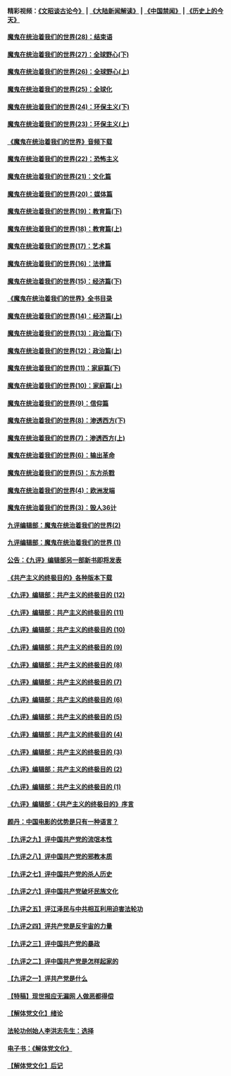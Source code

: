 #### 精彩视频：[《文昭谈古论今》](https://github.com/gfw-breaker/wenzhao) | [《大陆新闻解读》](https://github.com/gfw-breaker/ntdtv-comedy) | [《中国禁闻》](https://github.com/gfw-breaker/ntdtv-news) | [《历史上的今天》](https://github.com/gfw-breaker/today-in-history) 

#### [魔鬼在统治着我们的世界(28)：结束语](../pages/nsc422/n10936246.md?t=02031558) 

#### [魔鬼在统治着我们的世界(27)：全球野心(下)](../pages/nsc422/n10928319.md?t=02031558) 

#### [魔鬼在统治着我们的世界(26)：全球野心(上)](../pages/nsc422/n10900318.md?t=02031558) 

#### [魔鬼在统治着我们的世界(25)：全球化](../pages/nsc422/n10788205.md?t=02031558) 

#### [魔鬼在统治着我们的世界(24)：环保主义(下)](../pages/nsc422/n10695307.md?t=02031558) 

#### [魔鬼在统治着我们的世界(23)：环保主义(上)](../pages/nsc422/n10688613.md?t=02031558) 

#### [《魔鬼在统治着我们的世界》音频下载](../pages/nsc422/n10635553.md?t=02031558) 

#### [魔鬼在统治着我们的世界(22)：恐怖主义](../pages/nsc422/n10614727.md?t=02031558) 

#### [魔鬼在统治着我们的世界(21)：文化篇](../pages/nsc422/n10597706.md?t=02031558) 

#### [魔鬼在统治着我们的世界(20)：媒体篇](../pages/nsc422/n10586579.md?t=02031558) 

#### [魔鬼在统治着我们的世界(19)：教育篇(下)](../pages/nsc422/n10564808.md?t=02031558) 

#### [魔鬼在统治着我们的世界(18)：教育篇(上)](../pages/nsc422/n10526970.md?t=02031558) 

#### [魔鬼在统治着我们的世界(17)：艺术篇](../pages/nsc422/n10499093.md?t=02031558) 

#### [魔鬼在统治着我们的世界(16)：法律篇](../pages/nsc422/n10485969.md?t=02031558) 

#### [魔鬼在统治着我们的世界(15)：经济篇(下)](../pages/nsc422/n10469975.md?t=02031558) 

#### [《魔鬼在统治着我们的世界》全书目录](../pages/nsc422/n10464261.md?t=02031558) 

#### [魔鬼在统治着我们的世界(14)：经济篇(上)](../pages/nsc422/n10457370.md?t=02031558) 

#### [魔鬼在统治着我们的世界(13)：政治篇(下)](../pages/nsc422/n10448270.md?t=02031558) 

#### [魔鬼在统治着我们的世界(12)：政治篇(上)](../pages/nsc422/n10444576.md?t=02031558) 

#### [魔鬼在统治着我们的世界(11)：家庭篇(下)](../pages/nsc422/n10440961.md?t=02031558) 

#### [魔鬼在统治着我们的世界(10)：家庭篇(上)](../pages/nsc422/n10435448.md?t=02031558) 

#### [魔鬼在统治着我们的世界(9)：信仰篇](../pages/nsc422/n10432159.md?t=02031558) 

#### [魔鬼在统治着我们的世界(8)：渗透西方(下)](../pages/nsc422/n10429603.md?t=02031558) 

#### [魔鬼在统治着我们的世界(7)：渗透西方(上)](../pages/nsc422/n10426013.md?t=02031558) 

#### [魔鬼在统治着我们的世界(6)：输出革命](../pages/nsc422/n10421536.md?t=02031558) 

#### [魔鬼在统治着我们的世界(5)：东方杀戮](../pages/nsc422/n10417707.md?t=02031558) 

#### [魔鬼在统治着我们的世界(4)：欧洲发端](../pages/nsc422/n10414890.md?t=02031558) 

#### [魔鬼在统治着我们的世界(3)：毁人36计](../pages/nsc422/n10411583.md?t=02031558) 

#### [九评编辑部：魔鬼在统治着我们的世界(2)](../pages/nsc422/n10410036.md?t=02031558) 

#### [九评编辑部：魔鬼在统治着我们的世界 (1)](../pages/nsc422/n10406825.md?t=02031558) 

#### [公告：《九评》编辑部另一部新书即将发表](../pages/nsc422/n10405104.md?t=02031558) 

#### [《共产主义的终极目的》各种版本下载](../pages/nsc422/n10022138.md?t=02031558) 

#### [《九评》编辑部：共产主义的终极目的 (12)](../pages/nsc422/n9933272.md?t=02031558) 

#### [《九评》编辑部：共产主义的终极目的 (11)](../pages/nsc422/n9924973.md?t=02031558) 

#### [《九评》编辑部：共产主义的终极目的 (10)](../pages/nsc422/n9920883.md?t=02031558) 

#### [《九评》编辑部：共产主义的终极目的 (9)](../pages/nsc422/n9916363.md?t=02031558) 

#### [《九评》编辑部：共产主义的终极目的 (8)](../pages/nsc422/n9912488.md?t=02031558) 

#### [《九评》编辑部：共产主义的终极目的 (7)](../pages/nsc422/n9901176.md?t=02031558) 

#### [《九评》编辑部：共产主义的终极目的 (6)](../pages/nsc422/n9899359.md?t=02031558) 

#### [《九评》编辑部：共产主义的终极目的 (5)](../pages/nsc422/n9893174.md?t=02031558) 

#### [《九评》编辑部：共产主义的终极目的 (4)](../pages/nsc422/n9891246.md?t=02031558) 

#### [《九评》编辑部：共产主义的终极目的 (3)](../pages/nsc422/n9879879.md?t=02031558) 

#### [《九评》编辑部：共产主义的终极目的 (2)](../pages/nsc422/n9876205.md?t=02031558) 

#### [《九评》编辑部：共产主义的终极目的 (1)](../pages/nsc422/n9865857.md?t=02031558) 

#### [《九评》编辑部：《共产主义的终极目的》序言](../pages/nsc422/n9862666.md?t=02031558) 

#### [颜丹：中国电影的优势是只有一种语言？](../pages/nsc422/n9583062.md?t=02031558) 

#### [【九评之九】评中国共产党的流氓本性](../pages/nsc422/n737542.md?t=02031558) 

#### [【九评之八】评中国共产党的邪教本质](../pages/nsc422/n735942.md?t=02031558) 

#### [【九评之七】评中国共产党的杀人历史](../pages/nsc422/n733806.md?t=02031558) 

#### [【九评之六】评中国共产党破坏民族文化](../pages/nsc422/n731667.md?t=02031558) 

#### [【九评之五】评江泽民与中共相互利用迫害法轮功](../pages/nsc422/n730058.md?t=02031558) 

#### [【九评之四】评共产党是反宇宙的力量](../pages/nsc422/n727814.md?t=02031558) 

#### [【九评之三】评中国共产党的暴政](../pages/nsc422/n725597.md?t=02031558) 

#### [【九评之二】评中国共产党是怎样起家的](../pages/nsc422/n723946.md?t=02031558) 

#### [【九评之一】评共产党是什么](../pages/nsc422/n722529.md?t=02031558) 

#### [【特稿】现世报应无漏网 人做恶都得偿](../pages/nsc422/n4215167.md?t=02031558) 

#### [【解体党文化】绪论](../pages/nsc422/n1449356.md?t=02031558) 

#### [法轮功创始人李洪志先生：选择](../pages/nsc422/n3580738.md?t=02031558) 

#### [电子书：《解体党文化》](../pages/nsc422/n1573484.md?t=02031558) 

#### [【解体党文化】后记](../pages/nsc422/n1531999.md?t=02031558) 

